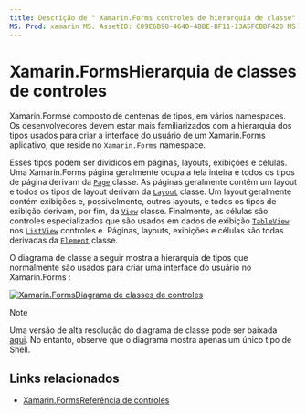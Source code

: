 ```yaml
---
title: Descrição de " Xamarin.Forms controles de hierarquia de classe": "os desenvolvedores devem estar familiarizados com a hierarquia de tipos usados para criar a interface do usuário de um Xamarin.Forms aplicativo".
MS. Prod: xamarin MS. AssetID: C89E6B98-464D-4BBE-BF11-13A5FCBBF420 MS. Technology: xamarin-Forms autor: davidbritch MS. Author: dabritch MS. Date: 01/07/2020 no-loc: [ Xamarin.Forms , Xamarin.Essentials ]
---
```


# <a name="xamarinforms-controls-class-hierarchy"></a>Xamarin.FormsHierarquia de classes de controles

Xamarin.Formsé composto de centenas de tipos, em vários namespaces. Os desenvolvedores devem estar mais familiarizados com a hierarquia dos tipos usados para criar a interface do usuário de um Xamarin.Forms aplicativo, que reside no `Xamarin.Forms` namespace.

Esses tipos podem ser divididos em páginas, layouts, exibições e células. Uma Xamarin.Forms página geralmente ocupa a tela inteira e todos os tipos de página derivam da [`Page`](xref:Xamarin.Forms.Page) classe. As páginas geralmente contêm um layout e todos os tipos de layout derivam da [`Layout`](xref:Xamarin.Forms.Layout) classe. Um layout geralmente contém exibições e, possivelmente, outros layouts, e todos os tipos de exibição derivam, por fim, da [`View`](xref:Xamarin.Forms.View) classe. Finalmente, as células são controles especializados que são usados em dados de exibição [`TableView`](xref:Xamarin.Forms.TableView) nos [`ListView`](xref:Xamarin.Forms.ListView) controles e. Páginas, layouts, exibições e células são todas derivadas da [`Element`](xref:Xamarin.Forms.Element) classe.

O diagrama de classe a seguir mostra a hierarquia de tipos que normalmente são usados para criar uma interface do usuário no Xamarin.Forms :

[![Xamarin.FormsDiagrama de classes de controles](class-hierarchy-images/class-diagram.png "[! Parar. Diagrama de classe de controles NO-LOC (Xamarin. Forms)]")](class-hierarchy-images/class-diagram-large.png#lightbox "[! Parar. Diagrama de classe de controles NO-LOC (Xamarin. Forms)]")

> [!NOTE]
> Uma versão de alta resolução do diagrama de classe pode ser baixada [aqui](class-hierarchy-images/class-diagram-high-resolution.png). No entanto, observe que o diagrama mostra apenas um único tipo de Shell.

## <a name="related-links"></a>Links relacionados

- [Xamarin.FormsReferência de controles](~/xamarin-forms/user-interface/controls/index.md)
